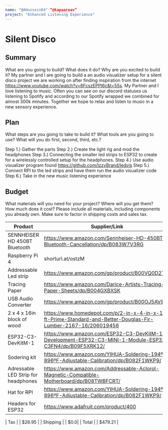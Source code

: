 ```yaml
---
name: "@AHussein04" “@kapaarnav”
project: "Enhanced Listening Experience"
---
```


# Silent Disco

## Summary

What are you going to build? What does it do? Why are you excited to build it?
My partner and I are going to build a an audio visualizer setup for a silent disco project we are working on after finding inspiration from the internet https://www.youtube.com/watch?v=6FcszEPPI6c&t=55s. My Partner and I love listening to music. Often you can see on our discord statuses us listening to Spotify and according to our Spotify wrapped we combined for almost 300k minutes. Together we hope to relax and listen to music in a new sensory experience.

## Plan 

What steps are you going to take to build it? What tools are you going to use? What will you do first, second, third, etc.?

Step 1.) Gather the parts
Step 2.) Create the light rig and mod the headphones
Step 3.) Connecting the smaller led strips to ESP32 to create for a wirelessly controlled setup for the headphones.
Step 4.) Use audio visualizer program found https://github.com/IzzyBrand/ledvis
Step 5.) Connect RPI to the led strips and have them run the audio visualizer code
Step 6.) Take in the new music listening experience

## Budget

What materials will you need for your project? Where will you get them? How much does it cost? Please include all materials, including components you already own. Make sure to factor in shipping costs and sales tax.

| Product         | Supplier/Link                         | Cost   |
| --------------- | ------------------------------------- | ------ |
| SENNHEISER HD 450BT Bluetooth  | https://www.amazon.com/Sennheiser-HD-450BT-Bluetooth-Cancellation/dp/B083W7V3RG| $99 x 2 |
| Raspberry Pi 4| shorturl.at/ostzM | $100 |
| Addressable Led strip | https://www.amazon.com/gp/product/B00VQ0D2TY/ | $26 |
| Tracing Paper | https://www.amazon.com/Darice-Artists-Tracing-Paper-Sheets/dp/B004GXBXSK | $17 |
| USB Audio Converter| https://www.amazon.com/gp/product/B00OJ5AV8I/ | $8 |
| 2 x 4 x 16in block of wood |https://www.homedepot.com/p/2-in-x-4-in-x-16-ft-Prime-Standard-and-Better-Douglas-Fir-Lumber-2167-16/206019456 | $9.67 x 2 |
| ESP32-C3-DevKitM-1 |https://www.amazon.com/ESP32-C3-DevKitM-1-Development-ESP32-C3-MINI-1-Module-ESP32-C3FN4/dp/B09F5XRK12/ | $21.98 |
| Sodering kit |https://www.amazon.com/YIHUA-Soldering-194ºF-896ºF-Adjustable-Calibration/dp/B082F1WKP9/ | $40 |
| Adressable LED Strip for headphones |https://www.amazon.com/Addressable-Aclorol-Magnetic-Compatible-Motherboard/dp/B08TWBFCRT/ | $13.99 |
| Hat for RPI |https://www.amazon.com/YIHUA-Soldering-194ºF-896ºF-Adjustable-Calibration/dp/B082F1WKP9/ | $5 |
| Headers for ESP32 |https://www.adafruit.com/product/400 | $3 |



| Tax  | | $26.95 |
| Shipping | | $0.0|
| Total | | $479.21 |
